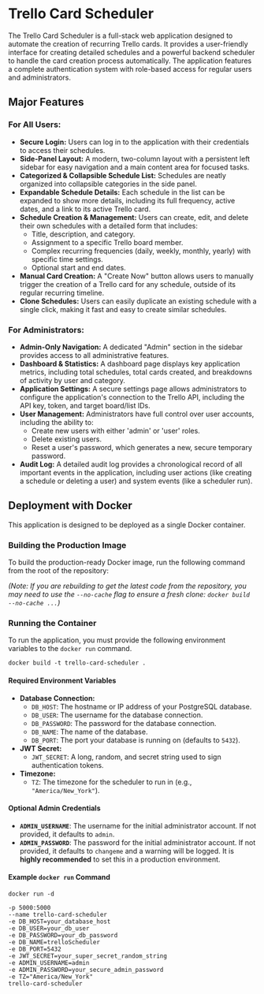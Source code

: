 # Trello Card Scheduler

The Trello Card Scheduler is a full-stack web application designed to automate the creation of recurring Trello cards. It provides a user-friendly interface for creating detailed schedules and a powerful backend scheduler to handle the card creation process automatically. The application features a complete authentication system with role-based access for regular users and administrators.

<!-- You can replace this with a real screenshot of your application -->

## Major Features

### For All Users:

* **Secure Login:** Users can log in to the application with their credentials to access their schedules.
* **Side-Panel Layout:** A modern, two-column layout with a persistent left sidebar for easy navigation and a main content area for focused tasks.
* **Categorized & Collapsible Schedule List:** Schedules are neatly organized into collapsible categories in the side panel.
* **Expandable Schedule Details:** Each schedule in the list can be expanded to show more details, including its full frequency, active dates, and a link to its active Trello card.
* **Schedule Creation & Management:** Users can create, edit, and delete their own schedules with a detailed form that includes:
    * Title, description, and category.
    * Assignment to a specific Trello board member.
    * Complex recurring frequencies (daily, weekly, monthly, yearly) with specific time settings.
    * Optional start and end dates.
* **Manual Card Creation:** A "Create Now" button allows users to manually trigger the creation of a Trello card for any schedule, outside of its regular recurring timeline.
* **Clone Schedules:** Users can easily duplicate an existing schedule with a single click, making it fast and easy to create similar schedules.

### For Administrators:

* **Admin-Only Navigation:** A dedicated "Admin" section in the sidebar provides access to all administrative features.
* **Dashboard & Statistics:** A dashboard page displays key application metrics, including total schedules, total cards created, and breakdowns of activity by user and category.
* **Application Settings:** A secure settings page allows administrators to configure the application's connection to the Trello API, including the API key, token, and target board/list IDs.
* **User Management:** Administrators have full control over user accounts, including the ability to:
    * Create new users with either 'admin' or 'user' roles.
    * Delete existing users.
    * Reset a user's password, which generates a new, secure temporary password.
* **Audit Log:** A detailed audit log provides a chronological record of all important events in the application, including user actions (like creating a schedule or deleting a user) and system events (like a scheduler run).

## Deployment with Docker

This application is designed to be deployed as a single Docker container.

### Building the Production Image

To build the production-ready Docker image, run the following command from the root of the repository:

*(Note: If you are rebuilding to get the latest code from the repository, you may need to use the `--no-cache` flag to ensure a fresh clone: `docker build --no-cache ...`)*

### Running the Container

To run the application, you must provide the following environment variables to the `docker run` command.

```docker build -t trello-card-scheduler .```

#### Required Environment Variables

* **Database Connection:**
    * `DB_HOST`: The hostname or IP address of your PostgreSQL database.
    * `DB_USER`: The username for the database connection.
    * `DB_PASSWORD`: The password for the database connection.
    * `DB_NAME`: The name of the database.
    * `DB_PORT`: The port your database is running on (defaults to `5432`).
* **JWT Secret:**
    * `JWT_SECRET`: A long, random, and secret string used to sign authentication tokens.
* **Timezone:**
    * `TZ`: The timezone for the scheduler to run in (e.g., `"America/New_York"`).

#### Optional Admin Credentials

* **`ADMIN_USERNAME`**: The username for the initial administrator account. If not provided, it defaults to `admin`.
* **`ADMIN_PASSWORD`**: The password for the initial administrator account. If not provided, it defaults to `changeme` and a warning will be logged. It is **highly recommended** to set this in a production environment.

#### Example `docker run` Command

```
docker run -d

-p 5000:5000
--name trello-card-scheduler
-e DB_HOST=your_database_host
-e DB_USER=your_db_user
-e DB_PASSWORD=your_db_password
-e DB_NAME=trelloScheduler
-e DB_PORT=5432
-e JWT_SECRET=your_super_secret_random_string
-e ADMIN_USERNAME=admin
-e ADMIN_PASSWORD=your_secure_admin_password
-e TZ="America/New_York"
trello-card-scheduler
```
